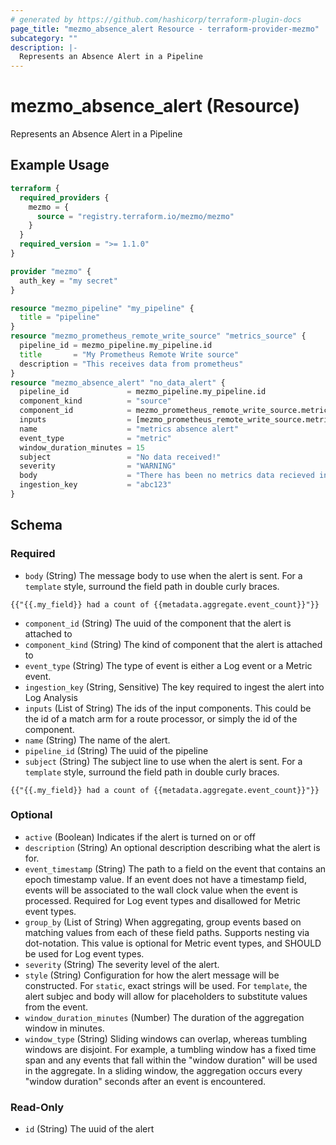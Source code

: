 ```yaml
---
# generated by https://github.com/hashicorp/terraform-plugin-docs
page_title: "mezmo_absence_alert Resource - terraform-provider-mezmo"
subcategory: ""
description: |-
  Represents an Absence Alert in a Pipeline
---
```


# mezmo_absence_alert (Resource)

Represents an Absence Alert in a Pipeline

## Example Usage

```terraform
terraform {
  required_providers {
    mezmo = {
      source = "registry.terraform.io/mezmo/mezmo"
    }
  }
  required_version = ">= 1.1.0"
}

provider "mezmo" {
  auth_key = "my secret"
}

resource "mezmo_pipeline" "my_pipeline" {
  title = "pipeline"
}
resource "mezmo_prometheus_remote_write_source" "metrics_source" {
  pipeline_id = mezmo_pipeline.my_pipeline.id
  title       = "My Prometheus Remote Write source"
  description = "This receives data from prometheus"
}
resource "mezmo_absence_alert" "no_data_alert" {
  pipeline_id             = mezmo_pipeline.my_pipeline.id
  component_kind          = "source"
  component_id            = mezmo_prometheus_remote_write_source.metrics_source.id
  inputs                  = [mezmo_prometheus_remote_write_source.metrics_source.id]
  name                    = "metrics absence alert"
  event_type              = "metric"
  window_duration_minutes = 15
  subject                 = "No data received!"
  severity                = "WARNING"
  body                    = "There has been no metrics data recieved in the last 15 minutes!"
  ingestion_key           = "abc123"
}
```

<!-- schema generated by tfplugindocs -->
## Schema

### Required

- `body` (String) The message body to use when the alert is sent. For a `template` style, surround the field path in double curly braces.
```
{{"{{.my_field}} had a count of {{metadata.aggregate.event_count}}"}}
```
- `component_id` (String) The uuid of the component that the alert is attached to
- `component_kind` (String) The kind of component that the alert is attached to
- `event_type` (String) The type of event is either a Log event or a Metric event.
- `ingestion_key` (String, Sensitive) The key required to ingest the alert into Log Analysis
- `inputs` (List of String) The ids of the input components. This could be the id of a match arm for a route processor, or simply the id of the component.
- `name` (String) The name of the alert.
- `pipeline_id` (String) The uuid of the pipeline
- `subject` (String) The subject line to use when the alert is sent. For a `template` style, surround the field path in double curly braces.
```
{{"{{.my_field}} had a count of {{metadata.aggregate.event_count}}"}}
```

### Optional

- `active` (Boolean) Indicates if the alert is turned on or off
- `description` (String) An optional description describing what the alert is for.
- `event_timestamp` (String) The path to a field on the event that contains an epoch timestamp value. If an event does not have a timestamp field, events will be associated to the wall clock value when the event is processed. Required for Log event types and disallowed for Metric event types.
- `group_by` (List of String) When aggregating, group events based on matching values from each of these field paths. Supports nesting via dot-notation. This value is optional for Metric event types, and SHOULD be used for Log event types.
- `severity` (String) The severity level of the alert.
- `style` (String) Configuration for how the alert message will be constructed. For `static`, exact strings will be used. For `template`, the alert subjec and body will allow for placeholders to substitute values from the event.
- `window_duration_minutes` (Number) The duration of the aggregation window in minutes.
- `window_type` (String) Sliding windows can overlap, whereas tumbling windows are disjoint. For example, a tumbling window has a fixed time span and any events that fall within the "window duration" will be used in the aggregate. In a sliding window, the aggregation occurs every "window duration" seconds after an event is encountered.

### Read-Only

- `id` (String) The uuid of the alert
